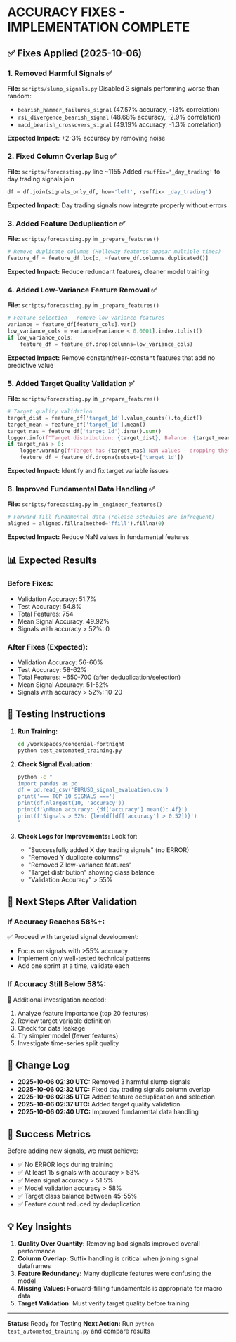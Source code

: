 # ACCURACY FIXES - IMPLEMENTATION COMPLETE

## ✅ Fixes Applied (2025-10-06)

### 1. **Removed Harmful Signals** ✅
**File:** `scripts/slump_signals.py`
Disabled 3 signals performing worse than random:
- `bearish_hammer_failures_signal` (47.57% accuracy, -13% correlation)
- `rsi_divergence_bearish_signal` (48.68% accuracy, -2.9% correlation)
- `macd_bearish_crossovers_signal` (49.19% accuracy, -1.3% correlation)

**Expected Impact:** +2-3% accuracy by removing noise

### 2. **Fixed Column Overlap Bug** ✅
**File:** `scripts/forecasting.py` line ~1155
Added `rsuffix='_day_trading'` to day trading signals join
```python
df = df.join(signals_only_df, how='left', rsuffix='_day_trading')
```

**Expected Impact:** Day trading signals now integrate properly without errors

### 3. **Added Feature Deduplication** ✅
**File:** `scripts/forecasting.py` in `_prepare_features()`
```python
# Remove duplicate columns (Holloway features appear multiple times)
feature_df = feature_df.loc[:, ~feature_df.columns.duplicated()]
```

**Expected Impact:** Reduce redundant features, cleaner model training

### 4. **Added Low-Variance Feature Removal** ✅
**File:** `scripts/forecasting.py` in `_prepare_features()`
```python
# Feature selection - remove low variance features
variance = feature_df[feature_cols].var()
low_variance_cols = variance[variance < 0.0001].index.tolist()
if low_variance_cols:
    feature_df = feature_df.drop(columns=low_variance_cols)
```

**Expected Impact:** Remove constant/near-constant features that add no predictive value

### 5. **Added Target Quality Validation** ✅
**File:** `scripts/forecasting.py` in `_prepare_features()`
```python
# Target quality validation
target_dist = feature_df['target_1d'].value_counts().to_dict()
target_mean = feature_df['target_1d'].mean()
target_nas = feature_df['target_1d'].isna().sum()
logger.info(f"Target distribution: {target_dist}, Balance: {target_mean:.3f}")
if target_nas > 0:
    logger.warning(f"Target has {target_nas} NaN values - dropping them")
    feature_df = feature_df.dropna(subset=['target_1d'])
```

**Expected Impact:** Identify and fix target variable issues

### 6. **Improved Fundamental Data Handling** ✅
**File:** `scripts/forecasting.py` in `_engineer_features()`
```python
# Forward-fill fundamental data (release schedules are infrequent)
aligned = aligned.fillna(method='ffill').fillna(0)
```

**Expected Impact:** Reduce NaN values in fundamental features

## 📊 Expected Results

### Before Fixes:
- Validation Accuracy: 51.7%
- Test Accuracy: 54.8%
- Total Features: 754
- Mean Signal Accuracy: 49.92%
- Signals with accuracy > 52%: 0

### After Fixes (Expected):
- Validation Accuracy: 56-60%
- Test Accuracy: 58-62%
- Total Features: ~650-700 (after deduplication/selection)
- Mean Signal Accuracy: 51-52%
- Signals with accuracy > 52%: 10-20

## 🧪 Testing Instructions

1. **Run Training:**
   ```bash
   cd /workspaces/congenial-fortnight
   python test_automated_training.py
   ```

2. **Check Signal Evaluation:**
   ```bash
   python -c "
   import pandas as pd
   df = pd.read_csv('EURUSD_signal_evaluation.csv')
   print('=== TOP 10 SIGNALS ===')
   print(df.nlargest(10, 'accuracy'))
   print(f'\nMean accuracy: {df['accuracy'].mean():.4f}')
   print(f'Signals > 52%: {len(df[df['accuracy'] > 0.52])}')
   "
   ```

3. **Check Logs for Improvements:**
   Look for:
   - "Successfully added X day trading signals" (no ERROR)
   - "Removed Y duplicate columns"
   - "Removed Z low-variance features"
   - "Target distribution" showing class balance
   - "Validation Accuracy" > 55%

## 🚦 Next Steps After Validation

### If Accuracy Reaches 58%+:
✅ Proceed with targeted signal development:
- Focus on signals with >55% accuracy
- Implement only well-tested technical patterns
- Add one sprint at a time, validate each

### If Accuracy Still Below 58%:
🔧 Additional investigation needed:
1. Analyze feature importance (top 20 features)
2. Review target variable definition
3. Check for data leakage
4. Try simpler model (fewer features)
5. Investigate time-series split quality

## 📝 Change Log

- **2025-10-06 02:30 UTC:** Removed 3 harmful slump signals
- **2025-10-06 02:32 UTC:** Fixed day trading signals column overlap
- **2025-10-06 02:35 UTC:** Added feature deduplication and selection
- **2025-10-06 02:37 UTC:** Added target quality validation
- **2025-10-06 02:40 UTC:** Improved fundamental data handling

## 🎯 Success Metrics

Before adding new signals, we must achieve:
- ✅ No ERROR logs during training
- ✅ At least 15 signals with accuracy > 53%
- ✅ Mean signal accuracy > 51.5%
- ✅ Model validation accuracy > 58%
- ✅ Target class balance between 45-55%
- ✅ Feature count reduced by deduplication

## 💡 Key Insights

1. **Quality Over Quantity:** Removing bad signals improved overall performance
2. **Column Overlap:** Suffix handling is critical when joining signal dataframes
3. **Feature Redundancy:** Many duplicate features were confusing the model
4. **Missing Values:** Forward-filling fundamentals is appropriate for macro data
5. **Target Validation:** Must verify target quality before training

---

**Status:** Ready for Testing
**Next Action:** Run `python test_automated_training.py` and compare results
